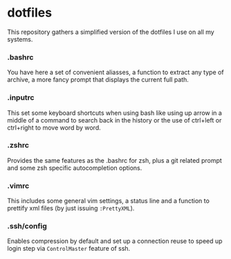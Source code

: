 # dotfiles

This repository gathers a simplified version of the dotfiles I use on all my systems.


### .bashrc
You have here a set of convenient aliasses, a function to extract any type of archive, a more fancy prompt that displays
the current full path. 

### .inputrc
This set some keyboard shortcuts when using bash like using up arrow in a middle of a command to search back in the
history or the use of ctrl+left or ctrl+right to move word by word.

### .zshrc
Provides the same features as the .bashrc for zsh, plus a git related prompt and some zsh specific autocompletion options.

### .vimrc
This includes some general vim settings, a status line and a function to prettify xml files (by just issuing `:PrettyXML`).

### .ssh/config
Enables compression by default and set up a connection reuse to speed up login step via `ControlMaster` feature of ssh.

